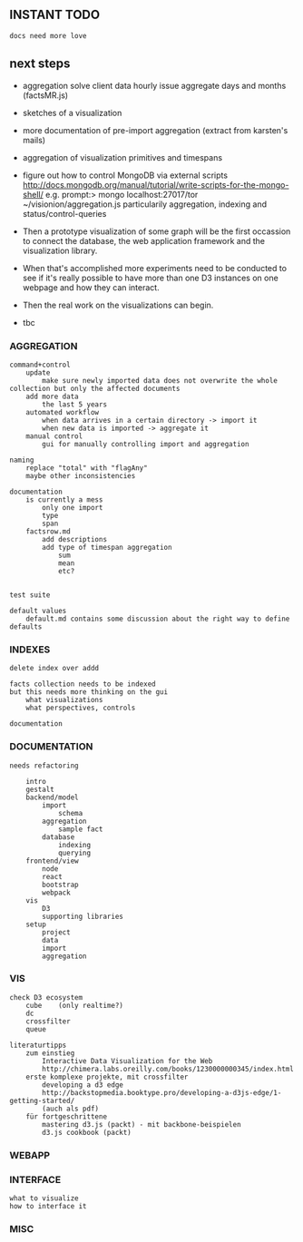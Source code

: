 ﻿

## INSTANT TODO

	docs need more love


## next steps

*	aggregation
		solve client data hourly issue
		aggregate days and months (factsMR.js)

* sketches of a visualization

* more documentation of pre-import aggregation (extract from karsten's mails)

* aggregation of visualization primitives and timespans

* figure out how to control MongoDB via external scripts   
  http://docs.mongodb.org/manual/tutorial/write-scripts-for-the-mongo-shell/
  e.g. prompt:> mongo localhost:27017/tor ~/visionion/aggregation.js
particularily aggregation, indexing and status/control-queries
* Then a prototype visualization of some graph will be the first occassion to connect the database, the web application framework and the visualization library.
* When that's accomplished more experiments need to be conducted to see if it's really possible to have more than one D3 instances on one webpage and how they can interact.
* Then the real work on the visualizations can begin.
* tbc

### AGGREGATION
	
	command+control
		update
			make sure newly imported data does not overwrite the whole collection but only the affected documents
		add more data
			the last 5 years
		automated workflow
			when data arrives in a certain directory -> import it
			when new data is imported -> aggregate it
		manual control
			gui for manually controlling import and aggregation
					
	naming
		replace "total" with "flagAny"
		maybe other inconsistencies
	
	documentation
		is currently a mess
			only one import
			type
			span
		factsrow.md
			add descriptions
			add type of timespan aggregation
				sum
				mean
				etc?
		
	
	test suite
	
	default values
		default.md contains some discussion about the right way to define defaults
		
		
			
### INDEXES

	delete index over addd

	facts collection needs to be indexed
	but this needs more thinking on the gui
		what visualizations
		what perspectives, controls
	
	documentation
	
### DOCUMENTATION
	
	needs refactoring
	
		intro
		gestalt
		backend/model
			import
				schema
			aggregation
				sample fact
			database
				indexing
				querying
		frontend/view
			node
			react
			bootstrap
			webpack
		vis
			D3
			supporting libraries
		setup
			project
			data
			import
			aggregation


### VIS

	check D3 ecosystem
		cube	(only realtime?)
		dc
		crossfilter
		queue
	
	literaturtipps
		zum einstieg
			Interactive Data Visualization for the Web
			http://chimera.labs.oreilly.com/books/1230000000345/index.html
		erste komplexe projekte, mit crossfilter
			developing a d3 edge
			http://backstopmedia.booktype.pro/developing-a-d3js-edge/1-getting-started/
			(auch als pdf)
		für fortgeschrittene
			mastering d3.js (packt) - mit backbone-beispielen
			d3.js cookbook (packt)
			
### WEBAPP

		
	

### INTERFACE

	what to visualize
	how to interface it

### MISC

